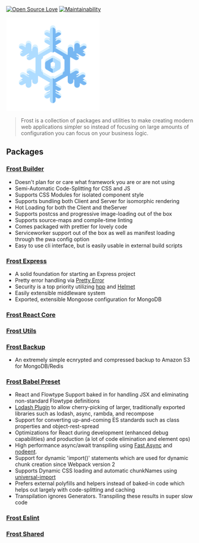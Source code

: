 [![Open Source Love](https://badges.frapsoft.com/os/v1/open-source.svg?v=103)](https://github.com/ellerbrock/open-source-badges/)
[![Maintainability](https://api.codeclimate.com/v1/badges/66fa63123c49691fa50e/maintainability)](https://codeclimate.com/github/Bashkir15/frost/maintainability)

<img src="./assets/logo.png" alt="Frost Logo" width="250">

> Frost is a collection of packages and utilities to make creating modern web applications simpler so instead of focusing on large amounts of configuration you can focus on your business logic. 

## Packages

### [Frost Builder](https://github.com/Bashkir15/frost/tree/master/packages/frost-builder)
- Doesn't plan for or care what framework you are or are not using
- Semi-Automatic Code-Splitting for CSS and JS
- Supports CSS Modules for isolated component style
- Supports bundling both Client and Server for isomorphic rendering
- Hot Loading for both the Client and theServer
- Supports postcss and progressive image-loading out of the box
- Supports source-maps and compile-time linting
- Comes packaged with prettier for lovely code
- Serviceworker support out of the box as well as manifest loading through the pwa config option
- Easy to use cli interface, but is easily usable in external build scripts

### [Frost Express](https://github.com/Bashkir15/frost/tree/master/packages/frost-express)
- A solid foundation for starting an Express project
- Pretty error handling via [Pretty Error](https://github.com/AriaMinaei/pretty-error)
- Security is a top priority utilizing [hpp](https://github.com/analog-nico/hpp) and [Helmet](https://github.com/helmetjs/helmet)
- Easily extensible middleware system
- Exported, extensible Mongoose configuration for MongoDB

### [Frost React Core](https://github.com/Bashkir15/frost/tree/master/packages/frost-react-core)

### [Frost Utils](https://github.com/Bashkir15/frost/tree/master/packages/frost-utils)

### [Frost Backup](https://github.com/Bashkir15/frost/tree/master/packages/frost-backup)
- An extremely simple ecnrypted and compressed backup to Amazon S3 for MongoDB/Redis 

### [Frost Babel Preset](https://github.com/Bashkir15/frost/tree/master/packages/frost-babel-preset)
- React and Flowtype Support baked in for handling JSX and eliminating non-standard Flowtype definitions
- [Lodash Plugin](https://github.com/lodash/babel-plugin-lodash) to allow cherry-picking of larger, traditionally exported libraries such as lodash, async, rambda, and recompose
- Support for converting up-and-coming ES standards such as class properties and object-rest-spread
- Optimizations for React during development (enhanced debug capabilities) and production (a lot of code elimination and element ops)
- High performance async/await transpiling using [Fast Async](https://github.com/MatAtBread/fast-async) and [nodeent](https://github.com/MatAtBread/nodent#performance).
- Support for dynamic 'import()' statements which are used for dynamic chunk creation since Webpack version 2
- Supports Dynamic CSS loading and automatic chunkNames using [universal-import](https://github.com/faceyspacey/babel-plugin-universal-import)
- Prefers external polyfills and helpers instead of baked-in code which helps out largely with code-splitting and caching
- Transpilation ignores Generators. Transpiling these results in super slow code

### [Frost Eslint](https://github.com/Bashkir15/frost/tree/master/packages/frost-eslint)

### [Frost Shared](https://github.com/Bashkir15/frost/tree/master/packages/frost-shared)

